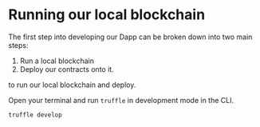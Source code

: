 # Running our local blockchain

The first step into developing our Dapp can be broken down into two main steps:
1. Run a local blockchain
2. Deploy our contracts onto it.

to run our local blockchain and deploy. 

Open your terminal and run `truffle` in development mode in the CLI.

```
truffle develop
```
